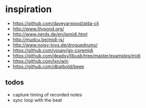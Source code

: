 # inspiration

- https://github.com/daveyarwood/alda-clj
- http://www.lilypond.org/
- http://www.nerds.de/en/ipmidi.html
- http://mudcu.be/midi-js/
- http://www.noisy-toys.de/droguedrums/
- https://github.com/youpy/go-coremidi
- https://github.com/deadsy/libusb/tree/master/examples/midi
- https://github.com/lxn/win
- https://github.com/dbatbold/beep

## todos

- capture timing of recorded notes
- sync loop with the beat